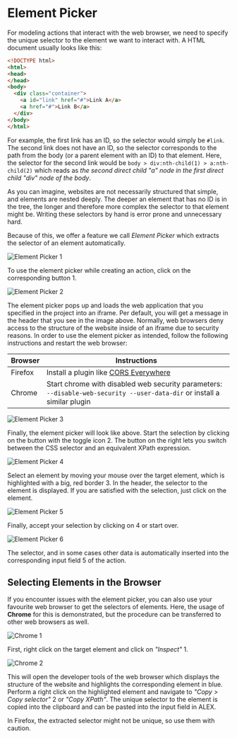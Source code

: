 # Element Picker

For modeling actions that interact with the web browser, we need to specify the unique selector to the element we want to interact with.
A HTML document usually looks like this:

```html
<!DOCTYPE html>
<html>
<head>
</head>
<body>
  <div class="container">
    <a id="link" href="#">Link A</a>
    <a href="#">Link B</a>
  </div>
</body>
</html>
```

For example, the first link has an ID, so the selector would simply be `#link`.
The second link does not have an ID, so the selector corresponds to the path from the body (or a parent element with an ID) to that element.
Here, the selector for the second link would be `body > div:nth-child(1) > a:nth-child(2)` which reads as *the second direct child "a" node in the first direct child "div" node of the body*.

As you can imagine, websites are not necessarily structured that simple, and elements are nested deeply.
The deeper an element that has no ID is in the tree, the longer and therefore more complex the selector to that element might be.
Writing these selectors by hand is error prone and unnecessary hard.

Because of this, we offer a feature we call *Element Picker* which extracts the selector of an element automatically.

![Element Picker 1](assets/element-picker/element-picker-1.jpg)

To use the element picker while creating an action, click on the corresponding button <span class="label">1</span>.

![Element Picker 2](assets/element-picker/element-picker-2.jpg)

The element picker pops up and loads the web application that you specified in the project into an iframe.
Per default, you will get a message in the header that you see in the image above.
Normally, web browsers deny access to the structure of the website inside of an iframe due to security reasons.
In order to use the element picker as intended, follow the following instructions and restart the web browser:

| Browser | Instructions                                                                                                             |
|---------|--------------------------------------------------------------------------------------------------------------------------|
| Firefox | Install a plugin like [CORS Everywhere][cors-everywhere]                                                                 |
| Chrome  | Start chrome with disabled web security parameters: `--disable-web-security --user-data-dir` or install a similar plugin |

![Element Picker 3](assets/element-picker/element-picker-3.jpg)

Finally, the element picker will look like above.
Start the selection by clicking on the button with the toggle icon <span class="label">2</span>.
The button on the right lets you switch between the CSS selector and an equivalent XPath expression.

![Element Picker 4](assets/element-picker/element-picker-4.jpg)

Select an element by moving your mouse over the target element, which is highlighted with a big, red border <span class="label">3</span>.
In the header, the selector to the element is displayed.
If you are satisfied with the selection, just click on the element.

![Element Picker 5](assets/element-picker/element-picker-5.jpg)

Finally, accept your selection by clicking on <span class="label">4</span> or start over.

![Element Picker 6](assets/element-picker/element-picker-6.jpg)

The selector, and in some cases other data is automatically inserted into the corresponding input field <span class="label">5</span> of the action.

[cors-everywhere]: https://addons.mozilla.org/de/firefox/addon/cors-everywhere/


## Selecting Elements in the Browser

If you encounter issues with the element picker, you can also use your favourite web browser to get the selectors of elements.
Here, the usage of **Chrome** for this is demonstrated, but the procedure can be transferred to other web browsers as well.

![Chrome 1](assets/element-picker/chrome-1.jpg)

First, right click on the target element and click on *"Inspect"* <span class="label">1</span>.

![Chrome 2](assets/element-picker/chrome-2.jpg)

This will open the developer tools of the web browser which displays the structure of the website and highlights the corresponding element in blue.
Perform a right click on the highlighted element and navigate to *"Copy > Copy selector"* <span class="label">2</span> or *"Copy XPath"*.
The unique selector to the element is copied into the clipboard and can be pasted into the input field in ALEX.

<div class="alert alert-info">
    In Firefox, the extracted selector might not be unique, so use them with caution.
</div>
